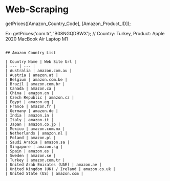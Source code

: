 # Web-Scraping

getPrices([Amazon_Country_Code], [Amazon_Product_ID]);

Ex:
getPrices('com.tr', 'B08NGQDBWX'); // Country: Turkey, Product: Apple 2020 MacBook Air Laptop M1
```

## Amazon Country List

| Country Name | Web Site Url |
| --- | --- |
| Australia | amazon.com.au |
| Austria | amazon.at |
| Belgium | amazon.com.be |
| Brazil | amazon.com.br |
| Canada | amazon.ca |
| China | amazon.cn |
| Czech Republic | amazon.cz |
| Egypt | amazon.eg |
| France | amazon.fr |
| Germany | amazon.de |
| India | amazon.in |
| Italy | amazon.it |
| Japan | amazon.co.jp |
| Mexico | amazon.com.mx |
| Netherlands | amazon.nl |
| Poland | amazon.pl |
| Saudi Arabia | amazon.sa |
| Singapore | amazon.sg |
| Spain | amazon.es |
| Sweden | amazon.se |
| Turkey | amazon.com.tr |
| United Arab Emirates (UAE) | amazon.ae |
| United Kingdom (UK) / Ireland | amazon.co.uk |
| United State (US) | amazon.com |
